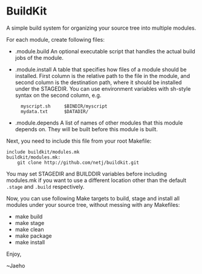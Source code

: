 BuildKit
========

A simple build system for organizing your source tree into multiple modules.


For each module, create following files:

 * .module.build
     An optional executable script that handles the actual build jobs
     of the module.
 * .module.install
     A table that specifies how files of a module should be installed.
     First column is the relative path to the file in the module, and
     second column is the destination path, where it should be
     installed under the STAGEDIR.  You can use environment variables
     with sh-style syntax on the second column, e.g.
     
         myscript.sh     $BINDIR/myscript
         mydata.txt      $DATADIR/
     
 * .module.depends
     A list of names of other modules that this module depends on.
     They will be built before this module is built.


Next, you need to include this file from your root Makefile:

    include buildkit/modules.mk
    buildkit/modules.mk:
    	git clone http://github.com/netj/buildkit.git

You may set STAGEDIR and BUILDDIR variables before including modules.mk
if you want to use a different location other than the default `.stage` and
`.build` respectively.


Now, you can use following Make targets to build, stage and install all
modules under your source tree, without messing with any Makefiles:

 * make build
 * make stage
 * make clean
 * make package
 * make install



Enjoy,

~Jaeho
